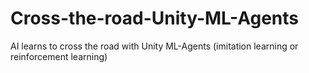 # Cross-the-road-Unity-ML-Agents
AI learns to cross the road with Unity ML-Agents (imitation learning or reinforcement learning)
